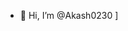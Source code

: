 - 👋 Hi, I’m @Akash0230
]

<!---
Akash0230/Akash0230 is a ✨ special ✨ repository because its `README.md` (this file) appears on your GitHub profile.
You can click the Preview link to take a look at your changes.
--->
